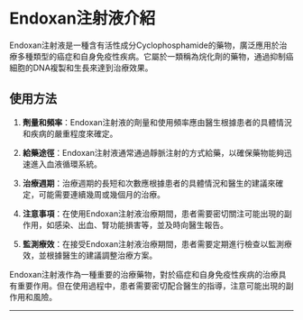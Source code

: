 # Endoxan注射液介紹
Endoxan注射液是一種含有活性成分Cyclophosphamide的藥物，廣泛應用於治療多種類型的癌症和自身免疫性疾病。它屬於一類稱為烷化劑的藥物，通過抑制癌細胞的DNA複製和生長來達到治療效果。
## 使用方法
1. **劑量和頻率**：Endoxan注射液的劑量和使用頻率應由醫生根據患者的具體情況和疾病的嚴重程度來確定。
2. **給藥途徑**：Endoxan注射液通常通過靜脈注射的方式給藥，以確保藥物能夠迅速進入血液循環系統。
3. **治療週期**：治療週期的長短和次數應根據患者的具體情況和醫生的建議來確定，可能需要連續幾周或幾個月的治療。
4. **注意事項**：在使用Endoxan注射液治療期間，患者需要密切關注可能出現的副作用，如感染、出血、腎功能損害等，並及時向醫生報告。
5. **監測療效**：在接受Endoxan注射液治療期間，患者需要定期進行檢查以監測療效，並根據醫生的建議調整治療方案。
Endoxan注射液作為一種重要的治療藥物，對於癌症和自身免疫性疾病的治療具有重要作用。但在使用過程中，患者需要密切配合醫生的指導，注意可能出現的副作用和風險。
---